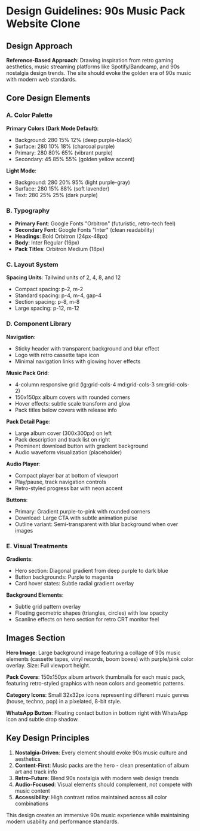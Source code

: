 # Design Guidelines: 90s Music Pack Website Clone

## Design Approach
**Reference-Based Approach**: Drawing inspiration from retro gaming aesthetics, music streaming platforms like Spotify/Bandcamp, and 90s nostalgia design trends. The site should evoke the golden era of 90s music with modern web standards.

## Core Design Elements

### A. Color Palette
**Primary Colors (Dark Mode Default)**:
- Background: 280 15% 12% (deep purple-black)
- Surface: 280 10% 18% (charcoal purple)
- Primary: 280 80% 65% (vibrant purple)
- Secondary: 45 85% 55% (golden yellow accent)

**Light Mode**:
- Background: 280 20% 95% (light purple-gray)
- Surface: 280 15% 88% (soft lavender)
- Text: 280 25% 25% (dark purple)

### B. Typography
- **Primary Font**: Google Fonts "Orbitron" (futuristic, retro-tech feel)
- **Secondary Font**: Google Fonts "Inter" (clean readability)
- **Headings**: Bold Orbitron (24px-48px)
- **Body**: Inter Regular (16px)
- **Pack Titles**: Orbitron Medium (18px)

### C. Layout System
**Spacing Units**: Tailwind units of 2, 4, 8, and 12
- Compact spacing: p-2, m-2
- Standard spacing: p-4, m-4, gap-4
- Section spacing: p-8, m-8
- Large spacing: p-12, m-12

### D. Component Library

**Navigation**:
- Sticky header with transparent background and blur effect
- Logo with retro cassette tape icon
- Minimal navigation links with glowing hover effects

**Music Pack Grid**:
- 4-column responsive grid (lg:grid-cols-4 md:grid-cols-3 sm:grid-cols-2)
- 150x150px album covers with rounded corners
- Hover effects: subtle scale transform and glow
- Pack titles below covers with release info

**Pack Detail Page**:
- Large album cover (300x300px) on left
- Pack description and track list on right
- Prominent download button with gradient background
- Audio waveform visualization (placeholder)

**Audio Player**:
- Compact player bar at bottom of viewport
- Play/pause, track navigation controls
- Retro-styled progress bar with neon accent

**Buttons**:
- Primary: Gradient purple-to-pink with rounded corners
- Download: Large CTA with subtle animation pulse
- Outline variant: Semi-transparent with blur background when over images

### E. Visual Treatments

**Gradients**:
- Hero section: Diagonal gradient from deep purple to dark blue
- Button backgrounds: Purple to magenta
- Card hover states: Subtle radial gradient overlay

**Background Elements**:
- Subtle grid pattern overlay
- Floating geometric shapes (triangles, circles) with low opacity
- Scanline effects on hero section for retro CRT monitor feel

## Images Section

**Hero Image**: Large background image featuring a collage of 90s music elements (cassette tapes, vinyl records, boom boxes) with purple/pink color overlay. Size: Full viewport height.

**Pack Covers**: 150x150px album artwork thumbnails for each music pack, featuring retro-styled graphics with neon colors and geometric patterns.

**Category Icons**: Small 32x32px icons representing different music genres (house, techno, pop) in a pixelated, 8-bit style.

**WhatsApp Button**: Floating contact button in bottom right with WhatsApp icon and subtle drop shadow.

## Key Design Principles

1. **Nostalgia-Driven**: Every element should evoke 90s music culture and aesthetics
2. **Content-First**: Music packs are the hero - clean presentation of album art and track info
3. **Retro-Future**: Blend 90s nostalgia with modern web design trends
4. **Audio-Focused**: Visual elements should complement, not compete with music content
5. **Accessibility**: High contrast ratios maintained across all color combinations

This design creates an immersive 90s music experience while maintaining modern usability and performance standards.